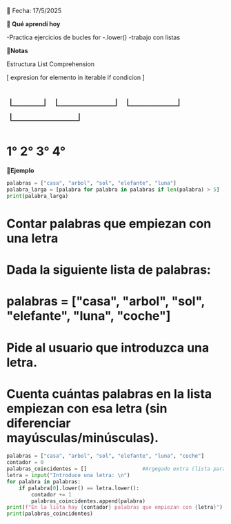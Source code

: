 ﻿
📅 Fecha: 17/5/2025

**📖 Qué aprendí hoy**

-Practica ejercicios de bucles for
-.lower()
-trabajo con listas



**📖Notas**

Estructura List Comprehension

[ expresion for elemento in iterable if condicion ]
#   └───┘      └──────┘   └─────┘    └───────┘
#     1°          2°         3°          4°

**📖Ejemplo**

```python
palabras = ["casa", "arbol", "sol", "elefante", "luna"]
palabra_larga = [palabra for palabra in palabras if len(palabra) > 5]
print(palabra_larga)
```


# Contar palabras que empiezan con una letra
# Dada la siguiente lista de palabras:
# palabras = ["casa", "arbol", "sol", "elefante", "luna", "coche"]
# Pide al usuario que introduzca una letra.
# Cuenta cuántas palabras en la lista empiezan con esa letra (sin diferenciar mayúsculas/minúsculas).


```python
palabras = ["casa", "arbol", "sol", "elefante", "luna", "coche"]
contador = 0
palabras_coincidentes = []                  #Argegado extra (lista para mostrar palabras que coinciden)
letra = input("Introduce una letra: \n")
for palabra in palabras:
    if palabra[0].lower() == letra.lower():
        contador += 1
        palabras_coincidentes.append(palabra)
print(f"En la lista hay {contador} palabras que empiezan con {letra}")
print(palabras_coincidentes)
```